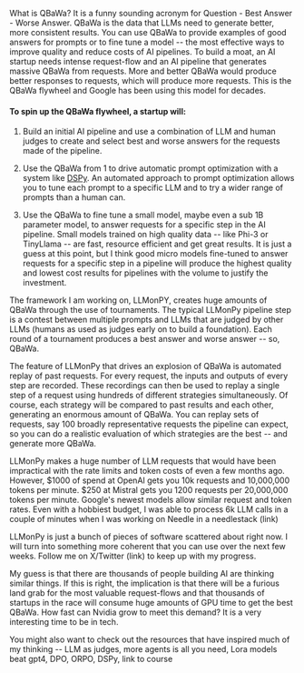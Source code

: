 

What is QBaWa?  It is a funny sounding acronym for Question - Best Answer - Worse Answer. QBaWa is the data that LLMs 
need to generate better, more consistent results.  You can use QBaWa to provide examples of good answers for prompts or 
to fine tune a model -- the most effective ways to improve quality and reduce costs of AI pipelines.  To build a moat, 
an AI startup needs intense request-flow and an AI pipeline that generates massive QBaWa from requests.  More and better
QBaWa would produce better responses to requests, which will produce more requests.  This is the QBaWa flywheel and 
Google has been using this model for decades.  

#### To spin up the QBaWa flywheel, a startup will:
1. Build an initial AI pipeline and use a combination of LLM and human judges to create and select best and worse answers 
for the requests made of the pipeline.

2. Use the QBaWa from 1 to drive automatic prompt optimization with a system like [DSPy](https://github.com/stanfordnlp/dspy). 
An automated approach to prompt optimization allows you to tune each prompt to a specific LLM and to try a wider range 
of prompts than a human can.  

3. Use the QBaWa to fine tune a small model, maybe even a sub 1B parameter model, to answer requests for a specific step 
in the AI pipeline.   Small models trained on high quality data -- like Phi-3 or TinyLlama -- are fast, resource 
efficient and get great results.  It is just a guess at this point, but I think good micro models fine-tuned to answer 
requests for a specific step in a pipeline will produce the highest quality and lowest cost results for pipelines with 
the volume to justify the investment.  

The framework I am working on, LLMonPY, creates huge amounts of QBaWa through the use of tournaments.  The 
typical LLMonPy pipeline step is a contest between multiple prompts and LLMs that are judged by other LLMs (humans as 
used as judges early on to build a foundation).  Each round of a tournament produces a best answer and worse answer -- 
so, QBaWa.

The feature of LLMonPy that drives an explosion of QBaWa is automated replay of past requests.  For every request, the 
inputs and outputs of every step are recorded.  These recordings can then be used to replay a single step of a request 
using hundreds of different strategies simultaneously.  Of course, each strategy will be compared to past results and 
each other, generating an enormous amount of QBaWa.  You can replay sets of requests, say 100 broadly representative 
requests the pipeline can expect, so you can do a realistic evaluation of which strategies are the best -- and generate 
more QBaWa.    

LLMonPy makes a huge number of LLM requests that would have been impractical with the rate limits and token costs of 
even a few months ago.  However, $1000 of spend at OpenAI gets you 10k requests and 10,000,000 tokens per minute.  $250 
at Mistral gets you 1200 requests per 20,000,000 tokens per minute.  Google's newest models allow similar request and 
token rates.  Even with a hobbiest budget, I was able to process 6k LLM calls in a couple of minutes when I was working 
on Needle in a needlestack (link)

LLMonPy is just a bunch of pieces of software scattered about right now.  I will turn into something more coherent that 
you can use over the next few weeks.  Follow me on X/Twitter (link) to keep up with my progress.  

My guess is that there are thousands of people building AI are thinking similar things.  If 
this is right, the implication is that there will be a furious land grab for the most valuable request-flows and that 
thousands of startups in the race will consume huge amounts of GPU time to get the best QBaWa.  How fast can Nvidia
grow to meet this demand? It is a very interesting time to be in tech.

You might also want to check out the resources that have inspired much of my thinking -- LLM as judges, more agents 
is all you need, Lora models beat gpt4, DPO, ORPO, DSPy, link to course